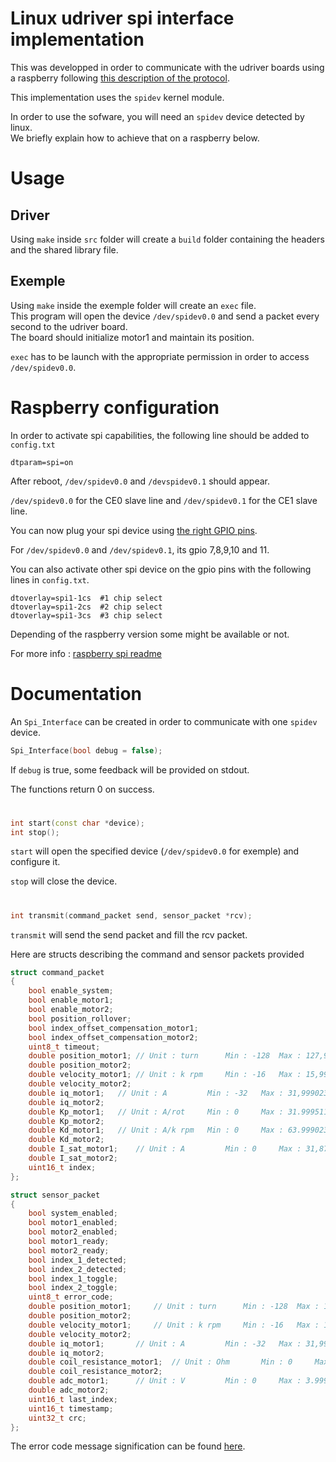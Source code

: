 # Linux udriver spi interface implementation

This was developped in order to communicate with the udriver boards using a raspberry following [this description of the protocol](https://github.com/open-dynamic-robot-initiative/master-board/blob/master/documentation/BLMC_%C2%B5Driver_SPI_interface.md).

This implementation uses the `spidev` kernel module.  

In order to use the sofware, you will need an `spidev` device detected by linux.  
We briefly explain how to achieve that on a raspberry below.  

# Usage

## Driver

Using `make` inside `src` folder will create a `build` folder containing the headers and the shared library file.

## Exemple

Using `make` inside the exemple folder will create an `exec` file.  
This program will open the device `/dev/spidev0.0` and send a packet every second to the udriver board.  
The board should initialize motor1 and maintain its position.

`exec` has to be launch with the appropriate permission in order to access `/dev/spidev0.0`.

# Raspberry configuration

In order to activate spi capabilities, the following line should be added to `config.txt`

```
dtparam=spi=on
```

After reboot, `/dev/spidev0.0` and `/devspidev0.1` should appear.

`/dev/spidev0.0` for the CE0 slave line and `/dev/spidev0.1` for the CE1 slave line.

You can now plug your spi device using [the right GPIO pins](https://www.raspberrypi.org/documentation/usage/gpio/).

For `/dev/spidev0.0` and `/dev/spidev0.1`, its gpio 7,8,9,10 and 11.

You can also activate other spi device on the gpio pins with the following lines in `config.txt`.  
 
```
dtoverlay=spi1-1cs  #1 chip select
dtoverlay=spi1-2cs  #2 chip select
dtoverlay=spi1-3cs  #3 chip select
```

Depending of the raspberry version some might be available or not.


For more info : [raspberry spi readme](https://www.raspberrypi.org/documentation/hardware/raspberrypi/spi/README.md)

# Documentation

An `Spi_Interface` can be created in order to communicate with one `spidev` device.

```cpp
Spi_Interface(bool debug = false);
```

If `debug` is true, some feedback will be provided on stdout.

The functions return 0 on success.

#

```cpp
int start(const char *device);
int stop();
```

`start` will open the specified device (`/dev/spidev0.0` for exemple) and configure it.  

`stop` will close the device.

#

```cpp
int transmit(command_packet send, sensor_packet *rcv);
```

`transmit` will send the send packet and fill the rcv packet.

Here are structs describing the command and sensor packets provided

```cpp
struct command_packet
{
	bool enable_system;
	bool enable_motor1;
	bool enable_motor2;
	bool position_rollover;
	bool index_offset_compensation_motor1;
	bool index_offset_compensation_motor2;
	uint8_t timeout;
	double position_motor1; // Unit : turn 	 	Min : -128	Max : 127,999999940395
	double position_motor2;
	double velocity_motor1; // Unit : k rpm 	Min : -16 	Max : 15,9995117188
	double velocity_motor2;
	double iq_motor1; 	// Unit : A 		Min : -32 	Max : 31,9990234375
	double iq_motor2;
	double Kp_motor1; 	// Unit : A/rot 	Min : 0 	Max : 31.99951171875
	double Kp_motor2; 
	double Kd_motor1;	// Unit : A/k rpm 	Min : 0 	Max : 63.9990234375
	double Kd_motor2;
	double I_sat_motor1; 	// Unit : A 		Min : 0 	Max : 31,875
	double I_sat_motor2;
	uint16_t index;
};

struct sensor_packet
{
	bool system_enabled;
	bool motor1_enabled;
	bool motor2_enabled;
	bool motor1_ready;
	bool motor2_ready;
	bool index_1_detected;
	bool index_2_detected;
	bool index_1_toggle;
	bool index_2_toggle;
	uint8_t error_code;
	double position_motor1;		// Unit : turn 	 	Min : -128	Max : 127,999999940395
	double position_motor2;
	double velocity_motor1; 	// Unit : k rpm 	Min : -16 	Max : 15,9995117188
	double velocity_motor2;
	double iq_motor1; 		// Unit : A 		Min : -32 	Max : 31,9990234375
	double iq_motor2;
	double coil_resistance_motor1; 	// Unit : Ohm 		Min : 0 	Max : 1,9999694824
	double coil_resistance_motor2;
	double adc_motor1; 		// Unit : V 		Min : 0 	Max : 3.99993896484
	double adc_motor2;
	uint16_t last_index;
	uint16_t timestamp;
	uint32_t crc;
};
```

The error code message signification can be found [here](https://github.com/open-dynamic-robot-initiative/blmc_drivers/files/4856546/BLMC_CAN_Interface-010720.pdf).

